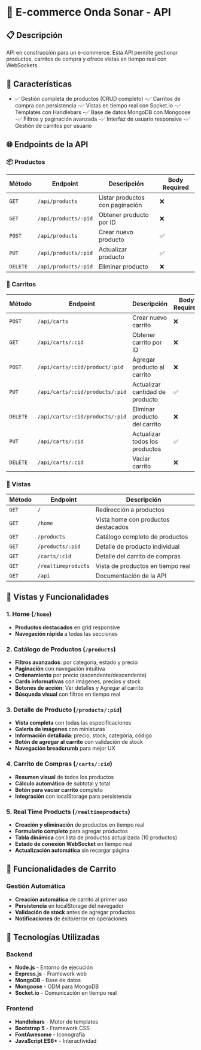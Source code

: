 # 🎵 E-commerce Onda Sonar - API

## 📋 Descripción
API en construcción para un e-commerce. Esta API permite gestionar productos, carritos de compra y ofrece vistas en tiempo real con WebSockets.

## 🚀 Características
- ✅ Gestión completa de productos (CRUD completo)
-✅ Carritos de compra con persistencia
-✅ Vistas en tiempo real con Socket.io
-✅ Templates con Handlebars
-✅ Base de datos MongoDB con Mongoose
-✅ Filtros y paginación avanzada
-✅ Interfaz de usuario responsive
-✅ Gestión de carritos por usuario

## 🌐 Endpoints de la API
### 📦 Productos
| Método | Endpoint | Descripción | Body Required |
|--------|----------|-------------|---------------|
| `GET` | `/api/products` | Listar productos con paginación | ❌ |
| `GET` | `/api/products/:pid` | Obtener producto por ID | ❌ |
| `POST` | `/api/products` | Crear nuevo producto | ✅ |
| `PUT` | `/api/products/:pid` | Actualizar producto | ✅ |
| `DELETE` | `/api/products/:pid` | Eliminar producto | ❌ |

### 🛒 Carritos
| Método | Endpoint | Descripción | Body Required |
|--------|----------|-------------|---------------|
| `POST` | `/api/carts` | Crear nuevo carrito | ❌ |
| `GET` | `/api/carts/:cid` | Obtener carrito por ID | ❌ |
| `POST` | `/api/carts/:cid/product/:pid` | Agregar producto al carrito | ❌ |
| `PUT` | `/api/carts/:cid/products/:pid` | Actualizar cantidad de producto | ✅ |
| `DELETE` | `/api/carts/:cid/products/:pid` | Eliminar producto del carrito | ❌ |
| `PUT` | `/api/carts/:cid` | Actualizar todos los productos | ✅ |
| `DELETE` | `/api/carts/:cid` | Vaciar carrito | ❌ |

### 👀 Vistas
| Método | Endpoint | Descripción |
|--------|----------|-------------|
| `GET` | `/` | Redirección a productos |
| `GET` | `/home` | Vista home con productos destacados |
| `GET` | `/products` | Catálogo completo de productos |
| `GET` | `/products/:pid` | Detalle de producto individual |
| `GET` | `/carts/:cid` | Detalle del carrito de compras |
| `GET` | `/realtimeproducts` | Vista de productos en tiempo real |
| `GET` | `/api` | Documentación de la API |

## 🎨 Vistas y Funcionalidades

### 1. Home (`/home`)
- **Productos destacados** en grid responsive
- **Navegación rápida** a todas las secciones

### 2. Catálogo de Productos (`/products`)
- **Filtros avanzados**: por categoría, estado y precio
- **Paginación** con navegación intuitiva
- **Ordenamiento** por precio (ascendente/descendente)
- **Cards informativas** con imágenes, precios y stock
- **Botones de acción**: Ver detalles y Agregar al carrito
- **Búsqueda visual** con filtros en tiempo real

### 3. Detalle de Producto (`/products/:pid`)
- **Vista completa** con todas las especificaciones
- **Galería de imágenes** con miniaturas
- **Información detallada**: precio, stock, categoría, código
- **Botón de agregar al carrito** con validación de stock
- **Navegación breadcrumb** para mejor UX

### 4. Carrito de Compras (`/carts/:cid`)
- **Resumen visual** de todos los productos
- **Cálculo automático** de subtotal y total
- **Botón para vaciar carrito** completo
- **Integración** con localStorage para persistencia

### 5. Real Time Products (`/realtimeproducts`)
- **Creación y eliminación** de productos en tiempo real
- **Formulario completo** para agregar productos
- **Tabla dinámica** con lista de productos actualizada (10 productos)
- **Estado de conexión WebSocket** en tiempo real
- **Actualización automática** sin recargar página

## 🎯 Funcionalidades de Carrito

### Gestión Automática
- **Creación automática** de carrito al primer uso
- **Persistencia** en localStorage del navegador
- **Validación de stock** antes de agregar productos
- **Notificaciones** de éxito/error en operaciones

## 🔧 Tecnologías Utilizadas

### Backend
- **Node.js** - Entorno de ejecución
- **Express.js** - Framework web
- **MongoDB** - Base de datos
- **Mongoose** - ODM para MongoDB
- **Socket.io** - Comunicación en tiempo real

### Frontend
- **Handlebars** - Motor de templates
- **Bootstrap 5** - Framework CSS
- **FontAwesome** - Iconografía
- **JavaScript ES6+** - Interactividad